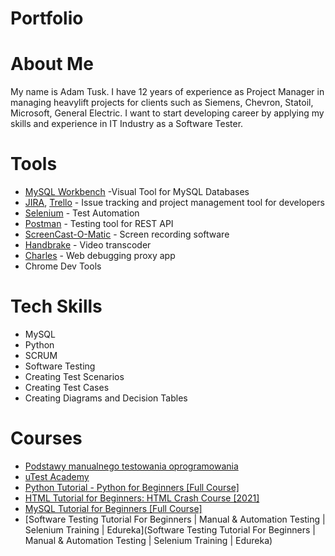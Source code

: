 # Portfolio

# About Me
My name is Adam Tusk. I have 12 years of experience as Project Manager in managing heavylift projects for clients such as Siemens, Chevron, Statoil, Microsoft, General Electric. I want to start developing career by applying my skills and experience in IT Industry as a Software Tester.

# Tools
* [MySQL Workbench](https://www.mysql.com/products/workbench/) -Visual Tool for MySQL Databases
* [JIRA](https://www.atlassian.com/software/jira), [Trello](https://trello.com/) - Issue tracking and project management tool for developers
* [Selenium](https://www.selenium.dev/) - Test Automation
* [Postman](https://www.postman.com/) - Testing tool for REST API
* [ScreenCast-O-Matic](https://screencast-o-matic.com/home) - Screen recording software
* [Handbrake](https://handbrake.fr/downloads.php) - Video transcoder
* [Charles](https://www.charlesproxy.com/download/) - Web debugging proxy app
* Chrome Dev Tools

# Tech Skills
* MySQL
* Python
* SCRUM
* Software Testing
* Creating Test Scenarios 
* Creating Test Cases
* Creating Diagrams and Decision Tables

# Courses
* [Podstawy manualnego testowania oprogramowania](https://www.udemy.com/course/kurs-testowania-oprogramowania/)
* [uTest Academy](https://www.utest.com/)
* [Python Tutorial - Python for Beginners [Full Course]](https://www.youtube.com/watch?v=_uQrJ0TkZlc&list=PLG80FVoLzApoheSPtiELaPn24gpmKAbyz&index=2&t=12001s)
* [HTML Tutorial for Beginners: HTML Crash Course [2021]](https://www.youtube.com/watch?v=qz0aGYrrlhU&list=PLG80FVoLzApqvAVoJkFZm3YH96HgqrvCv&index=9)
* [MySQL Tutorial for Beginners [Full Course]](https://www.youtube.com/watch?v=7S_tz1z_5bA&list=PLG80FVoLzApqvAVoJkFZm3YH96HgqrvCv&index=3)
* [Software Testing Tutorial For Beginners | Manual & Automation Testing | Selenium Training | Edureka](Software Testing Tutorial For Beginners | Manual & Automation Testing | Selenium Training | Edureka)


